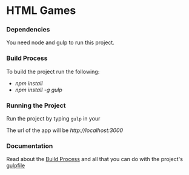 HTML Games
================

### Dependencies
You need node and gulp to run this project.


### Build Process

To build the project run the following:
* *npm install*
* *npm install -g gulp*


### Running the Project

Run the project by typing `gulp` in your 

The url of the app will be *http://localhost:3000*


### Documentation

Read about the [Build Process](https://paulrenenichols.github.io/html-games/docs/gulpfile.html) and all that you can do with the project's [gulpfile](https://github.com/paulrenenichols/html-games/blob/master/gulpfile.js)